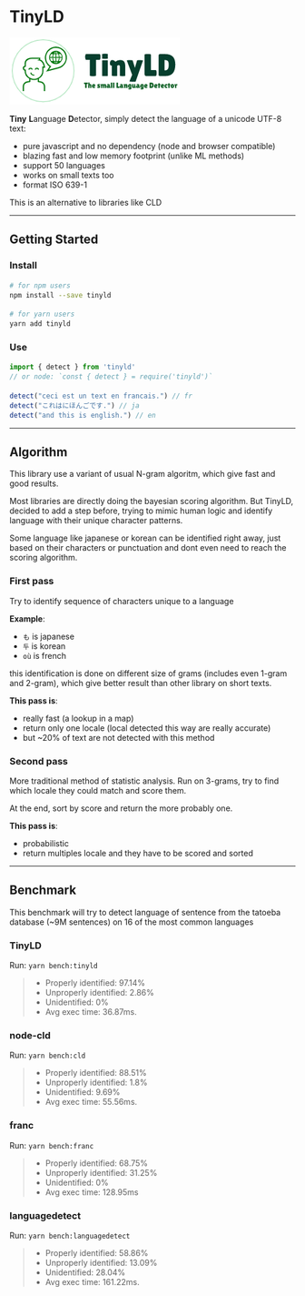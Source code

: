 # TinyLD

![logo](./banner.png)

**Tiny** **L**anguage **D**etector, simply detect the language of a unicode UTF-8 text:
- pure javascript and no dependency (node and browser compatible)
- blazing fast and low memory footprint (unlike ML methods)
- support 50 languages
- works on small texts too
- format ISO 639-1

This is an alternative to libraries like CLD

---

## Getting Started

### Install
```sh
# for npm users
npm install --save tinyld

# for yarn users
yarn add tinyld
```

### Use

```js
import { detect } from 'tinyld'
// or node: `const { detect } = require('tinyld')`

detect("ceci est un text en francais.") // fr
detect("これはにほんごです.") // ja
detect("and this is english.") // en
```

---

## Algorithm

This library use a variant of usual N-gram algoritm, which give fast and good results.

Most libraries are directly doing the bayesian scoring algorithm. But TinyLD, decided to add a step before, trying to mimic human logic and identify language with their unique character patterns.

Some language like japanese or korean can be identified right away, just based on their characters or punctuation and dont even need to reach the scoring algorithm.

### First pass

Try to identify sequence of characters unique to a language

**Example**:
* `も` is japanese
* `두` is korean
* `où` is french

this identification is done on different size of grams (includes even 1-gram and 2-gram), which give better result than other library on short texts.

**This pass is**:
* really fast (a lookup in a map)
* return only one locale (local detected this way are really accurate)
* but ~20% of text are not detected with this method

### Second pass

More traditional method of statistic analysis. Run on 3-grams, try to find which locale they could match and score them.

At the end, sort by score and return the more probably one.

**This pass is**:
* probabilistic
* return multiples locale and they have to be scored and sorted

---

## Benchmark

This benchmark will try to detect language of sentence from the tatoeba database (~9M sentences) on 16 of the most common languages

### TinyLD
Run: ```yarn bench:tinyld```

> - Properly identified: 97.14%
> - Unproperly identified: 2.86%
> - Unidentified: 0%
> - Avg exec time: 36.87ms.

### node-cld
Run: ```yarn bench:cld```

> - Properly identified: 88.51%
> - Unproperly identified: 1.8%
> - Unidentified: 9.69%
> - Avg exec time: 55.56ms.

### franc
Run: ```yarn bench:franc```

> - Properly identified: 68.75%
> - Unproperly identified: 31.25%
> - Unidentified: 0%
> - Avg exec time: 128.95ms

### languagedetect
Run: ```yarn bench:languagedetect```

> - Properly identified: 58.86%
> - Unproperly identified: 13.09%
> - Unidentified: 28.04%
> - Avg exec time: 161.22ms.
